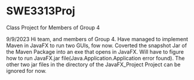 # SWE3313Proj
Class Project for Members of Group 4

9/9/2023
Hi team, and members of Group 4. Have managed to implement Maven in JavaFX to run two GUIs, fow now.
Coverted the snapshot Jar of the Maven Package into an exe that opens in JavaFX.
Will have to figure how to run JavaFX.jar file(Java.Application.Application error found).
The other two jar files in the directory of the JavaFX_Project Project can be ignored for now.
